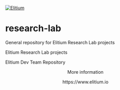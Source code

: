 <a href="https://www.elitium.io/wp-content/uploads/2018/12/logo-1.png" target="_blank"><img src="https://www.elitium.io/wp-content/uploads/2018/12/logo-1.png" border="0" alt="Elitium"></a>


# research-lab

General repository for Elitium Research Lab projects

Elitium Research Lab projects

Elitium Dev Team Repository

<p align="center">More information</br>
<p align="center">https://www.elitium.io</p>

